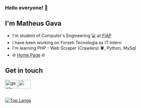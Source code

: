 ### Hello everyone! 👊
## I'm Matheus Gava
- I'm student of Computer's Engineering 💻 at [FIAP](https://www.fiap.com.br/)
- I have been working on Forseti Tecnologia as IT Intern
- I'm learning PHP - Web Scraper (Crawlers) 🕷️, Python, MySql
- 🌐 [Home Page](https://mtgava.github.io/home_page/) 🌐

## Get in touch
<a href="https://www.linkedin.com/in/matheus-gava-silva/" target="_blank">
  <img align="center" alt="gava-linkedin" height="30" width="40" src="https://cdn.jsdelivr.net/gh/devicons/devicon/icons/linkedin/linkedin-original.svg">
</a> <a href="mailto:matheus.gava3@gmail.com" target="_blank">
  <img align="center" alt"gava-email" height="30" width="40" src="https://cdn.jsdelivr.net/gh/devicons/devicon/icons/google/google-original.svg">
</a>

## 
[![Top Langs](https://github-readme-stats.vercel.app/api/top-langs/?username=MTGava&layout=compact&theme=react)](https://github.com/MTGava/github-readme-stats)

